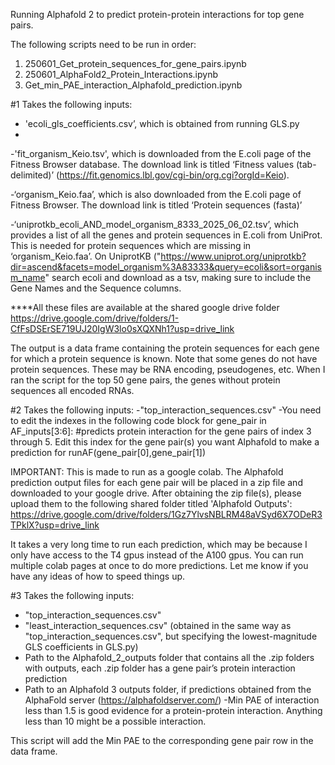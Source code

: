 Running Alphafold 2 to predict protein-protein interactions for top gene pairs.

The following scripts need to be run in order:
1.	250601_Get_protein_sequences_for_gene_pairs.ipynb
2.	250601_AlphaFold2_Protein_Interactions.ipynb
3.	Get_min_PAE_interaction_Alphafold_prediction.ipynb


#1 Takes the following inputs:
- 'ecoli_gls_coefficients.csv’, which is obtained from running GLS.py
- 
-'fit_organism_Keio.tsv', which is downloaded from the E.coli page of the Fitness Browser database. The download link is titled ‘Fitness values (tab-delimited)’ (https://fit.genomics.lbl.gov/cgi-bin/org.cgi?orgId=Keio).

-‘organism_Keio.faa’, which is also downloaded from the E.coli page of Fitness Browser. The download link is titled ‘Protein sequences (fasta)’

-‘uniprotkb_ecoli_AND_model_organism_8333_2025_06_02.tsv’, which provides a list of all the genes and protein sequences in E.coli from UniProt. This is needed for protein sequences which are missing in ‘organism_Keio.faa’. On UniprotKB ("https://www.uniprot.org/uniprotkb?dir=ascend&facets=model_organism%3A83333&query=ecoli&sort=organism_name" search ecoli and download as a tsv, making sure to include the Gene Names and the Sequence columns.

****All these files are available at the shared google drive folder https://drive.google.com/drive/folders/1-CfFsDSErSE719UJ20IgW3lo0sXQXNh1?usp=drive_link 

The output is a data frame containing the protein sequences for each gene for which a protein sequence is known. Note that some genes do not have protein sequences. These may be RNA encoding, pseudogenes, etc. When I ran the script for the top 50 gene pairs, the genes without protein sequences all encoded RNAs.

#2 Takes the following inputs:
-"top_interaction_sequences.csv"
-You need to edit the indexes in the following code block 
for gene_pair in AF_inputs[3:6]:   #predicts protein interaction for the gene pairs of index 3 through 5. Edit this index for the gene pair(s) you want Alphafold to make a prediction for
     runAF(gene_pair[0],gene_pair[1])

IMPORTANT: This is made to run as a google colab. The Alphafold prediction output files for each gene pair will be placed in a zip file and downloaded to your google drive. After obtaining the zip file(s), please upload them to the following shared folder titled 'Alphafold Outputs': https://drive.google.com/drive/folders/1Gz7YlvsNBLRM48aVSyd6X7ODeR3TPklX?usp=drive_link

It takes a very long time to run each prediction, which may be because I only have access to the T4 gpus instead of the A100 gpus. You can run multiple colab pages at once to do more predictions. Let me know if you have any ideas of how to speed things up.

#3 Takes the following inputs:
- "top_interaction_sequences.csv"
- "least_interaction_sequences.csv" (obtained in the same way as "top_interaction_sequences.csv", but specifying the lowest-magnitude GLS coefficients in GLS.py)
- Path to the Alphafold_2_outputs folder that contains all the .zip folders with outputs, each .zip folder has a gene pair’s protein interaction prediction
- Path to an Alphafold 3 outputs folder, if predictions obtained from the AlphaFold server (https://alphafoldserver.com/)
-Min PAE of interaction less than 1.5 is good evidence for a protein-protein interaction. Anything less than 10 might be a possible interaction.

This script will add the Min PAE to the corresponding gene pair row in the data frame. 
